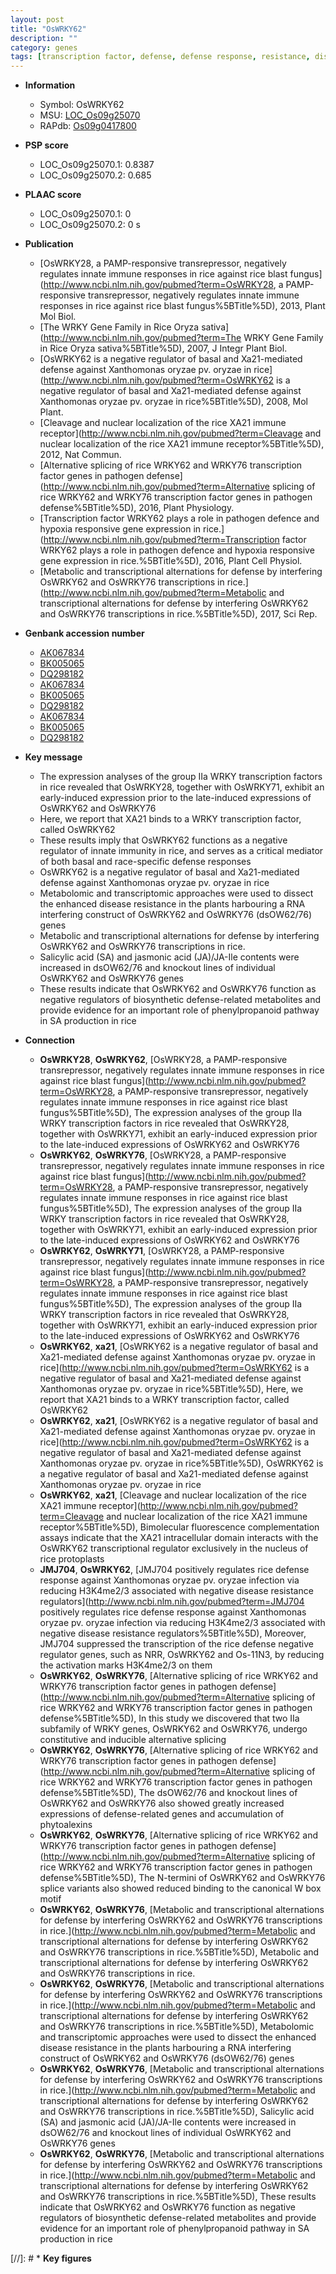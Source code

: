 ```yaml
---
layout: post
title: "OsWRKY62"
description: ""
category: genes
tags: [transcription factor, defense, defense response, resistance, disease, salicylic acid, disease resistance, jasmonic, jasmonic acid,  sa , SA]
---
```


* **Information**  
    + Symbol: OsWRKY62  
    + MSU: [LOC_Os09g25070](http://rice.plantbiology.msu.edu/cgi-bin/ORF_infopage.cgi?orf=LOC_Os09g25070)  
    + RAPdb: [Os09g0417800](http://rapdb.dna.affrc.go.jp/viewer/gbrowse_details/irgsp1?name=Os09g0417800)  

* **PSP score**  
    + LOC_Os09g25070.1: 0.8387 
    + LOC_Os09g25070.2: 0.685 

* **PLAAC score**  
    + LOC_Os09g25070.1: 0 
    + LOC_Os09g25070.2: 0 
s
* **Publication**  
    + [OsWRKY28, a PAMP-responsive transrepressor, negatively regulates innate immune responses in rice against rice blast fungus](http://www.ncbi.nlm.nih.gov/pubmed?term=OsWRKY28, a PAMP-responsive transrepressor, negatively regulates innate immune responses in rice against rice blast fungus%5BTitle%5D), 2013, Plant Mol Biol.
    + [The WRKY Gene Family in Rice Oryza sativa](http://www.ncbi.nlm.nih.gov/pubmed?term=The WRKY Gene Family in Rice Oryza sativa%5BTitle%5D), 2007, J Integr Plant Biol.
    + [OsWRKY62 is a negative regulator of basal and Xa21-mediated defense against Xanthomonas oryzae pv. oryzae in rice](http://www.ncbi.nlm.nih.gov/pubmed?term=OsWRKY62 is a negative regulator of basal and Xa21-mediated defense against Xanthomonas oryzae pv. oryzae in rice%5BTitle%5D), 2008, Mol Plant.
    + [Cleavage and nuclear localization of the rice XA21 immune receptor](http://www.ncbi.nlm.nih.gov/pubmed?term=Cleavage and nuclear localization of the rice XA21 immune receptor%5BTitle%5D), 2012, Nat Commun.
    + [Alternative splicing of rice WRKY62 and WRKY76 transcription factor genes in pathogen defense](http://www.ncbi.nlm.nih.gov/pubmed?term=Alternative splicing of rice WRKY62 and WRKY76 transcription factor genes in pathogen defense%5BTitle%5D), 2016, Plant Physiology.
    + [Transcription factor WRKY62 plays a role in pathogen defence and hypoxia responsive gene expression in rice.](http://www.ncbi.nlm.nih.gov/pubmed?term=Transcription factor WRKY62 plays a role in pathogen defence and hypoxia responsive gene expression in rice.%5BTitle%5D), 2016, Plant Cell Physiol.
    + [Metabolic and transcriptional alternations for defense by interfering OsWRKY62 and OsWRKY76 transcriptions in rice.](http://www.ncbi.nlm.nih.gov/pubmed?term=Metabolic and transcriptional alternations for defense by interfering OsWRKY62 and OsWRKY76 transcriptions in rice.%5BTitle%5D), 2017, Sci Rep.

* **Genbank accession number**  
    + [AK067834](http://www.ncbi.nlm.nih.gov/nuccore/AK067834)
    + [BK005065](http://www.ncbi.nlm.nih.gov/nuccore/BK005065)
    + [DQ298182](http://www.ncbi.nlm.nih.gov/nuccore/DQ298182)
    + [AK067834](http://www.ncbi.nlm.nih.gov/nuccore/AK067834)
    + [BK005065](http://www.ncbi.nlm.nih.gov/nuccore/BK005065)
    + [DQ298182](http://www.ncbi.nlm.nih.gov/nuccore/DQ298182)
    + [AK067834](http://www.ncbi.nlm.nih.gov/nuccore/AK067834)
    + [BK005065](http://www.ncbi.nlm.nih.gov/nuccore/BK005065)
    + [DQ298182](http://www.ncbi.nlm.nih.gov/nuccore/DQ298182)

* **Key message**  
    + The expression analyses of the group IIa WRKY transcription factors in rice revealed that OsWRKY28, together with OsWRKY71, exhibit an early-induced expression prior to the late-induced expressions of OsWRKY62 and OsWRKY76
    + Here, we report that XA21 binds to a WRKY transcription factor, called OsWRKY62
    + These results imply that OsWRKY62 functions as a negative regulator of innate immunity in rice, and serves as a critical mediator of both basal and race-specific defense responses
    + OsWRKY62 is a negative regulator of basal and Xa21-mediated defense against Xanthomonas oryzae pv. oryzae in rice
    + Metabolomic and transcriptomic approaches were used to dissect the enhanced disease resistance in the plants harbouring a RNA interfering construct of OsWRKY62 and OsWRKY76 (dsOW62/76) genes
    + Metabolic and transcriptional alternations for defense by interfering OsWRKY62 and OsWRKY76 transcriptions in rice.
    + Salicylic acid (SA) and jasmonic acid (JA)/JA-Ile contents were increased in dsOW62/76 and knockout lines of individual OsWRKY62 and OsWRKY76 genes
    + These results indicate that OsWRKY62 and OsWRKY76 function as negative regulators of biosynthetic defense-related metabolites and provide evidence for an important role of phenylpropanoid pathway in SA production in rice

* **Connection**  
    + __OsWRKY28__, __OsWRKY62__, [OsWRKY28, a PAMP-responsive transrepressor, negatively regulates innate immune responses in rice against rice blast fungus](http://www.ncbi.nlm.nih.gov/pubmed?term=OsWRKY28, a PAMP-responsive transrepressor, negatively regulates innate immune responses in rice against rice blast fungus%5BTitle%5D), The expression analyses of the group IIa WRKY transcription factors in rice revealed that OsWRKY28, together with OsWRKY71, exhibit an early-induced expression prior to the late-induced expressions of OsWRKY62 and OsWRKY76
    + __OsWRKY62__, __OsWRKY76__, [OsWRKY28, a PAMP-responsive transrepressor, negatively regulates innate immune responses in rice against rice blast fungus](http://www.ncbi.nlm.nih.gov/pubmed?term=OsWRKY28, a PAMP-responsive transrepressor, negatively regulates innate immune responses in rice against rice blast fungus%5BTitle%5D), The expression analyses of the group IIa WRKY transcription factors in rice revealed that OsWRKY28, together with OsWRKY71, exhibit an early-induced expression prior to the late-induced expressions of OsWRKY62 and OsWRKY76
    + __OsWRKY62__, __OsWRKY71__, [OsWRKY28, a PAMP-responsive transrepressor, negatively regulates innate immune responses in rice against rice blast fungus](http://www.ncbi.nlm.nih.gov/pubmed?term=OsWRKY28, a PAMP-responsive transrepressor, negatively regulates innate immune responses in rice against rice blast fungus%5BTitle%5D), The expression analyses of the group IIa WRKY transcription factors in rice revealed that OsWRKY28, together with OsWRKY71, exhibit an early-induced expression prior to the late-induced expressions of OsWRKY62 and OsWRKY76
    + __OsWRKY62__, __xa21__, [OsWRKY62 is a negative regulator of basal and Xa21-mediated defense against Xanthomonas oryzae pv. oryzae in rice](http://www.ncbi.nlm.nih.gov/pubmed?term=OsWRKY62 is a negative regulator of basal and Xa21-mediated defense against Xanthomonas oryzae pv. oryzae in rice%5BTitle%5D), Here, we report that XA21 binds to a WRKY transcription factor, called OsWRKY62
    + __OsWRKY62__, __xa21__, [OsWRKY62 is a negative regulator of basal and Xa21-mediated defense against Xanthomonas oryzae pv. oryzae in rice](http://www.ncbi.nlm.nih.gov/pubmed?term=OsWRKY62 is a negative regulator of basal and Xa21-mediated defense against Xanthomonas oryzae pv. oryzae in rice%5BTitle%5D), OsWRKY62 is a negative regulator of basal and Xa21-mediated defense against Xanthomonas oryzae pv. oryzae in rice
    + __OsWRKY62__, __xa21__, [Cleavage and nuclear localization of the rice XA21 immune receptor](http://www.ncbi.nlm.nih.gov/pubmed?term=Cleavage and nuclear localization of the rice XA21 immune receptor%5BTitle%5D), Bimolecular fluorescence complementation assays indicate that the XA21 intracellular domain interacts with the OsWRKY62 transcriptional regulator exclusively in the nucleus of rice protoplasts
    + __JMJ704__, __OsWRKY62__, [JMJ704 positively regulates rice defense response against Xanthomonas oryzae pv.  oryzae infection via reducing H3K4me2/3 associated with negative disease resistance regulators](http://www.ncbi.nlm.nih.gov/pubmed?term=JMJ704 positively regulates rice defense response against Xanthomonas oryzae pv.  oryzae infection via reducing H3K4me2/3 associated with negative disease resistance regulators%5BTitle%5D), Moreover, JMJ704 suppressed the transcription of the rice defense negative regulator genes, such as NRR, OsWRKY62 and Os-11N3, by reducing the activation marks H3K4me2/3 on them
    + __OsWRKY62__, __OsWRKY76__, [Alternative splicing of rice WRKY62 and WRKY76 transcription factor genes in pathogen defense](http://www.ncbi.nlm.nih.gov/pubmed?term=Alternative splicing of rice WRKY62 and WRKY76 transcription factor genes in pathogen defense%5BTitle%5D), In this study we discovered that two IIa subfamily of WRKY genes, OsWRKY62 and OsWRKY76, undergo constitutive and inducible alternative splicing
    + __OsWRKY62__, __OsWRKY76__, [Alternative splicing of rice WRKY62 and WRKY76 transcription factor genes in pathogen defense](http://www.ncbi.nlm.nih.gov/pubmed?term=Alternative splicing of rice WRKY62 and WRKY76 transcription factor genes in pathogen defense%5BTitle%5D), The dsOW62/76 and knockout lines of OsWRKY62 and OsWRKY76 also showed greatly increased expressions of defense-related genes and accumulation of phytoalexins
    + __OsWRKY62__, __OsWRKY76__, [Alternative splicing of rice WRKY62 and WRKY76 transcription factor genes in pathogen defense](http://www.ncbi.nlm.nih.gov/pubmed?term=Alternative splicing of rice WRKY62 and WRKY76 transcription factor genes in pathogen defense%5BTitle%5D), The N-termini of OsWRKY62 and OsWRKY76 splice variants also showed reduced binding to the canonical W box motif
    + __OsWRKY62__, __OsWRKY76__, [Metabolic and transcriptional alternations for defense by interfering OsWRKY62 and OsWRKY76 transcriptions in rice.](http://www.ncbi.nlm.nih.gov/pubmed?term=Metabolic and transcriptional alternations for defense by interfering OsWRKY62 and OsWRKY76 transcriptions in rice.%5BTitle%5D), Metabolic and transcriptional alternations for defense by interfering OsWRKY62 and OsWRKY76 transcriptions in rice.
    + __OsWRKY62__, __OsWRKY76__, [Metabolic and transcriptional alternations for defense by interfering OsWRKY62 and OsWRKY76 transcriptions in rice.](http://www.ncbi.nlm.nih.gov/pubmed?term=Metabolic and transcriptional alternations for defense by interfering OsWRKY62 and OsWRKY76 transcriptions in rice.%5BTitle%5D), Metabolomic and transcriptomic approaches were used to dissect the enhanced disease resistance in the plants harbouring a RNA interfering construct of OsWRKY62 and OsWRKY76 (dsOW62/76) genes
    + __OsWRKY62__, __OsWRKY76__, [Metabolic and transcriptional alternations for defense by interfering OsWRKY62 and OsWRKY76 transcriptions in rice.](http://www.ncbi.nlm.nih.gov/pubmed?term=Metabolic and transcriptional alternations for defense by interfering OsWRKY62 and OsWRKY76 transcriptions in rice.%5BTitle%5D),  Salicylic acid (SA) and jasmonic acid (JA)/JA-Ile contents were increased in dsOW62/76 and knockout lines of individual OsWRKY62 and OsWRKY76 genes
    + __OsWRKY62__, __OsWRKY76__, [Metabolic and transcriptional alternations for defense by interfering OsWRKY62 and OsWRKY76 transcriptions in rice.](http://www.ncbi.nlm.nih.gov/pubmed?term=Metabolic and transcriptional alternations for defense by interfering OsWRKY62 and OsWRKY76 transcriptions in rice.%5BTitle%5D),  These results indicate that OsWRKY62 and OsWRKY76 function as negative regulators of biosynthetic defense-related metabolites and provide evidence for an important role of phenylpropanoid pathway in SA production in rice

[//]: # * **Key figures**  


